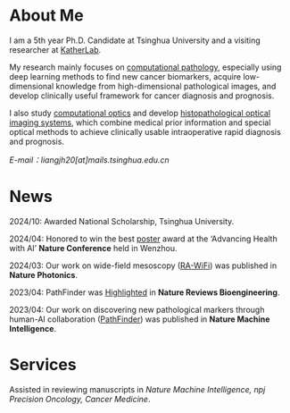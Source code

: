 About Me
======
I am a 5th year Ph.D. Candidate at Tsinghua University and a visiting researcher at [KatherLab](https://jnkather.github.io/). 

My research mainly focuses on <ins>computational pathology</ins>, especially using deep learning methods to find new cancer biomarkers, acquire low-dimensional knowledge from high-dimensional pathological images, and develop clinically useful framework for cancer diagnosis and prognosis.  

I also study <ins>computational optics</ins> and develop <ins>histopathological optical imaging systems</ins>, which combine medical prior information and special optical methods to achieve clinically usable intraoperative rapid diagnosis and prognosis.

*E-mail：liangjh20[at]mails.tsinghua.edu.cn*

 
 

News
======
2024/10: Awarded National Scholarship, Tsinghua University.

2024/04: Honored to win the best [poster](https://github.com/LiangJunhao-THU/nature-conference-poster/blob/main/LIANG%20poster.pdf) award at the ‘Advancing Health with AI’ **Nature Conference** held in Wenzhou.

2024/03: Our work on wide-field mesoscopy ([RA-WiFi](https://www.nature.com/articles/s41566-024-01422-1)) was published in **Nature Photonics**.

2023/04: PathFinder was [Highlighted](https://www.nature.com/articles/s44222-023-00069-x) in **Nature Reviews Bioengineering**. 

2023/04: Our work on discovering new pathological markers through human-AI collaboration ([PathFinder](https://www.nature.com/articles/s42256-023-00635-3)) was published in **Nature Machine Intelligence**. 


Services
======
Assisted in reviewing manuscripts in _Nature Machine Intelligence, npj Precision Oncology, Cancer Medicine_.
